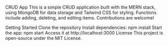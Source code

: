 CRUD App
This is a simple CRUD application built with the MERN stack, using MongoDB for data storage and Tailwind CSS for styling. Functions include adding, deleting, and editing items. Contributions are welcome!

Getting Started
Clone the repository
Install dependencies: npm install
Start the app: npm start
Access it at http://localhost:3000
License
This project is open-source under the MIT License.
